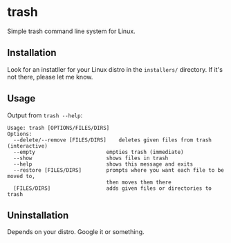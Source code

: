 # trash
Simple trash command line system for Linux.

## Installation
Look for an instatller for your Linux distro in the `installers/` directory. If it's not there, please let me know.

## Usage
Output from `trash --help`:
```
Usage: trash [OPTIONS/FILES/DIRS]
Options:
  --delete/--remove [FILES/DIRS]	deletes given files from trash (interactive)
  --empty                       empties trash (immediate)
  --show                        shows files in trash
  --help                        shows this message and exits
  --restore [FILES/DIRS]        prompts where you want each file to be moved to,
                                then moves them there
  [FILES/DIRS]                  adds given files or directories to trash
```

## Uninstallation
Depends on your distro. Google it or something.

